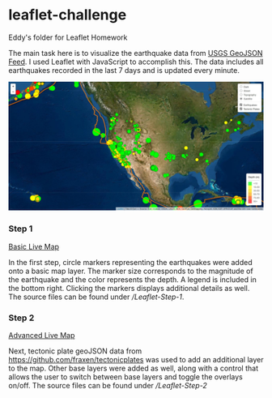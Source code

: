 # leaflet-challenge
Eddy's folder for Leaflet Homework

The main task here is to visualize the earthquake data from [USGS GeoJSON Feed](http://earthquake.usgs.gov/earthquakes/feed/v1.0/geojson.php). I used Leaflet with JavaScript to accomplish this. The data includes all earthquakes recorded in the last 7 days and is updated every minute.

![image](images/advanced-map.jpeg)

### Step 1
[Basic Live Map](https://esalgado28.github.io/leaflet-challenge/Leaflet-Step-1/)

In the first step, circle markers representing the earthquakes were added onto a basic map layer. The marker size corresponds to the magnitude of the earthquake and the color represents the depth. A legend is included in the bottom right. Clicking the markers displays additional details as well. The source files can be found under */Leaflet-Step-1*.

### Step 2
[Advanced Live Map](https://esalgado28.github.io/leaflet-challenge/Leaflet-Step-2/)

Next, tectonic plate geoJSON data from <https://github.com/fraxen/tectonicplates> was used to add an additional layer to the map. Other base layers were added as well, along with a control that allows the user to switch between base layers and toggle the overlays on/off. The source files can be found under */Leaflet-Step-2*
